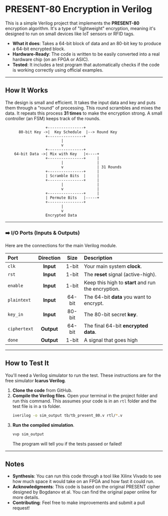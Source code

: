 # PRESENT-80 Encryption in Verilog

This is a simple Verilog project that implements the **PRESENT-80** encryption algorithm. It's a type of "lightweight" encryption, meaning it's designed to run on small devices like IoT sensors or RFID tags.

  - **What it does**: Takes a 64-bit block of data and an 80-bit key to produce a 64-bit encrypted block.
  - **Hardware-Ready**: The code is written to be easily converted into a real hardware chip (on an FPGA or ASIC).
  - **Tested**: It includes a test program that automatically checks if the code is working correctly using official examples.

-----

## How It Works

The design is small and efficient. It takes the input data and key and puts them through a "round" of processing. This round scrambles and mixes the data. It repeats this process **31 times** to make the encryption strong. A small controller (an FSM) keeps track of the rounds.

```
                  +----------------+
      80-bit Key ->|  Key Schedule  |--> Round Key
                  +----------------+
                         |
                         v
                  +----------------+
    64-bit Data ->| Mix with Key   |<----+
                  +----------------+     |
                         |               |
                         v               | 31 Rounds
                  +----------------+     |
                  | Scramble Bits  |     |
                  +----------------+     |
                         |               |
                         v               |
                  +----------------+     |
                  | Permute Bits   |-----+
                  +----------------+
                         |
                         v
                  Encrypted Data
```

-----


### ➡️ I/O Ports (Inputs & Outputs)

Here are the connections for the main Verilog module.

| Port | Direction | Size | Description |
| :--- | :---: | :---: | :--- |
| `clk` | **Input** | 1-bit | Your main system **clock**. |
| `rst` | **Input** | 1-bit | The **reset** signal (active-high). |
| `enable` | **Input** | 1-bit | Keep this high to **start** and run the encryption. |
| `plaintext` | **Input** | 64-bit | The 64-bit **data** you want to encrypt. |
| `key_in` | **Input** | 80-bit | The 80-bit secret **key**. |
| `ciphertext` | **Output** | 64-bit | The final 64-bit **encrypted data**. |
| `done` | **Output** | 1-bit | A signal that goes high

-----

## How to Test It

You'll need a Verilog simulator to run the test. These instructions are for the free simulator **Icarus Verilog**.

1.  **Clone the code** from GitHub.
2.  **Compile the Verilog files**. Open your terminal in the project folder and run this command. This assumes your code is in an `rtl` folder and the test file is in a `tb` folder.
    ```sh
    iverilog -o sim_output tb/tb_present_80.v rtl/*.v
    ```
3.  **Run the compiled simulation**.
    ```sh
    vvp sim_output
    ```
    The program will tell you if the tests passed or failed\!

-----

## Notes

  - **Synthesis**: You can run this code through a tool like Xilinx Vivado to see how much space it would take on an FPGA and how fast it could run.
  - **Acknowledgments**: This code is based on the original PRESENT cipher designed by Bogdanov et al. You can find the original paper online for more details.
  - **Contributing**: Feel free to make improvements and submit a pull request\!
